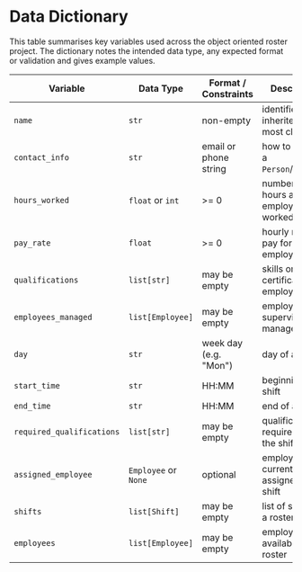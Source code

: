 # Data Dictionary

This table summarises key variables used across the object oriented roster project. The dictionary notes the intended data type, any expected format or validation and gives example values.

| Variable              | Data Type           | Format / Constraints           | Description                                         | Example                  |
|-----------------------|---------------------|--------------------------------|-----------------------------------------------------|--------------------------|
| `name`                | `str`               | non-empty                      | identifier inherited by most classes                | `"Alice"`                |
| `contact_info`        | `str`               | email or phone string          | how to contact a `Person`/`Employee`                | `"alice@example.com"`    |
| `hours_worked`        | `float` or `int`    | >= 0                           | number of hours an employee has worked              | `38.5`                   |
| `pay_rate`            | `float`             | >= 0                           | hourly rate of pay for an employee                  | `27.50`                  |
| `qualifications`      | `list[str]`         | may be empty                   | skills or certificates an employee holds            | `["First Aid", "RSA"]`   |
| `employees_managed`   | `list[Employee]`    | may be empty                   | employees supervised by a manager                   | `[emp1, emp2]`           |
| `day`                 | `str`               | week day (e.g. "Mon")          | day of a shift                                      | `"Mon"`                  |
| `start_time`          | `str`               | HH:MM                          | beginning of a shift                                | `"09:00"`                |
| `end_time`            | `str`               | HH:MM                          | end of a shift                                      | `"17:00"`                |
| `required_qualifications` | `list[str]`     | may be empty                   | qualifications required to take the shift           | `["First Aid"]`          |
| `assigned_employee`   | `Employee` or `None`| optional                       | employee currently assigned to the shift            | `None`                   |
| `shifts`              | `list[Shift]`       | may be empty                   | list of shifts on a roster                          | `[shift1, shift2]`       |
| `employees`           | `list[Employee]`    | may be empty                   | employees available in a roster                     | `[emp1, emp2]`           |
